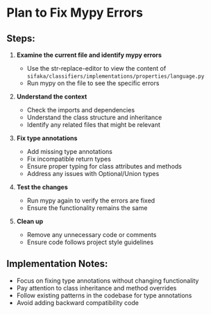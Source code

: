 # Plan to Fix Mypy Errors

## Steps:

1. **Examine the current file and identify mypy errors**
   - Use the str-replace-editor to view the content of `sifaka/classifiers/implementations/properties/language.py`
   - Run mypy on the file to see the specific errors

2. **Understand the context**
   - Check the imports and dependencies
   - Understand the class structure and inheritance
   - Identify any related files that might be relevant

3. **Fix type annotations**
   - Add missing type annotations
   - Fix incompatible return types
   - Ensure proper typing for class attributes and methods
   - Address any issues with Optional/Union types

4. **Test the changes**
   - Run mypy again to verify the errors are fixed
   - Ensure the functionality remains the same

5. **Clean up**
   - Remove any unnecessary code or comments
   - Ensure code follows project style guidelines

## Implementation Notes:
- Focus on fixing type annotations without changing functionality
- Pay attention to class inheritance and method overrides
- Follow existing patterns in the codebase for type annotations
- Avoid adding backward compatibility code
